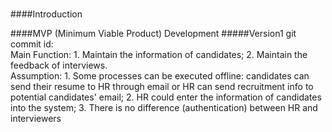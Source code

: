 #
####Introduction

####MVP (Minimum Viable Product) Development
#####Version1
git commit id:
<br>
Main Function: 1. Maintain the information of candidates; 2. Maintain the feedback of interviews.
<br>
Assumption: 1. Some processes can be executed offline: candidates can send their resume to HR through email or HR can send recruitment info to potential candidates' email; 2. HR could enter the information of candidates into the system; 3. There is no difference (authentication) between HR and interviewers 